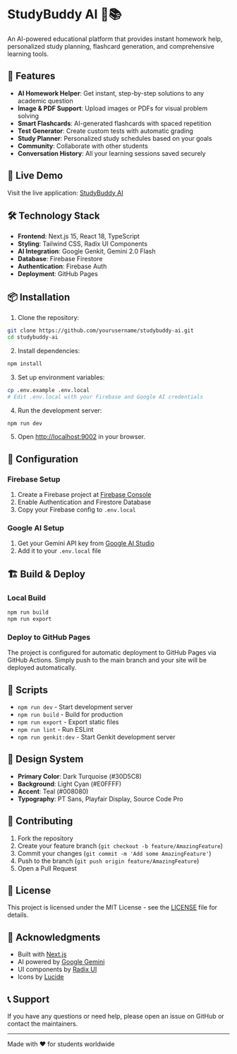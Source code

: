 # StudyBuddy AI 🤖📚

An AI-powered educational platform that provides instant homework help, personalized study planning, flashcard generation, and comprehensive learning tools.

## 🌟 Features

- **AI Homework Helper**: Get instant, step-by-step solutions to any academic question
- **Image & PDF Support**: Upload images or PDFs for visual problem solving
- **Smart Flashcards**: AI-generated flashcards with spaced repetition
- **Test Generator**: Create custom tests with automatic grading
- **Study Planner**: Personalized study schedules based on your goals
- **Community**: Collaborate with other students
- **Conversation History**: All your learning sessions saved securely

## 🚀 Live Demo

Visit the live application: [StudyBuddy AI](https://yourusername.github.io/studybuddy-ai)

## 🛠️ Technology Stack

- **Frontend**: Next.js 15, React 18, TypeScript
- **Styling**: Tailwind CSS, Radix UI Components
- **AI Integration**: Google Genkit, Gemini 2.0 Flash
- **Database**: Firebase Firestore
- **Authentication**: Firebase Auth
- **Deployment**: GitHub Pages

## 📦 Installation

1. Clone the repository:
```bash
git clone https://github.com/yourusername/studybuddy-ai.git
cd studybuddy-ai
```

2. Install dependencies:
```bash
npm install
```

3. Set up environment variables:
```bash
cp .env.example .env.local
# Edit .env.local with your Firebase and Google AI credentials
```

4. Run the development server:
```bash
npm run dev
```

5. Open [http://localhost:9002](http://localhost:9002) in your browser.

## 🔧 Configuration

### Firebase Setup
1. Create a Firebase project at [Firebase Console](https://console.firebase.google.com)
2. Enable Authentication and Firestore Database
3. Copy your Firebase config to `.env.local`

### Google AI Setup
1. Get your Gemini API key from [Google AI Studio](https://makersuite.google.com/app/apikey)
2. Add it to your `.env.local` file

## 🏗️ Build & Deploy

### Local Build
```bash
npm run build
npm run export
```

### Deploy to GitHub Pages
The project is configured for automatic deployment to GitHub Pages via GitHub Actions. Simply push to the main branch and your site will be deployed automatically.

## 📝 Scripts

- `npm run dev` - Start development server
- `npm run build` - Build for production
- `npm run export` - Export static files
- `npm run lint` - Run ESLint
- `npm run genkit:dev` - Start Genkit development server

## 🎨 Design System

- **Primary Color**: Dark Turquoise (#30D5C8)
- **Background**: Light Cyan (#E0FFFF)
- **Accent**: Teal (#008080)
- **Typography**: PT Sans, Playfair Display, Source Code Pro

## 🤝 Contributing

1. Fork the repository
2. Create your feature branch (`git checkout -b feature/AmazingFeature`)
3. Commit your changes (`git commit -m 'Add some AmazingFeature'`)
4. Push to the branch (`git push origin feature/AmazingFeature`)
5. Open a Pull Request

## 📄 License

This project is licensed under the MIT License - see the [LICENSE](LICENSE) file for details.

## 🙏 Acknowledgments

- Built with [Next.js](https://nextjs.org/)
- AI powered by [Google Gemini](https://deepmind.google/technologies/gemini/)
- UI components by [Radix UI](https://www.radix-ui.com/)
- Icons by [Lucide](https://lucide.dev/)

## 📞 Support

If you have any questions or need help, please open an issue on GitHub or contact the maintainers.

---

Made with ❤️ for students worldwide
